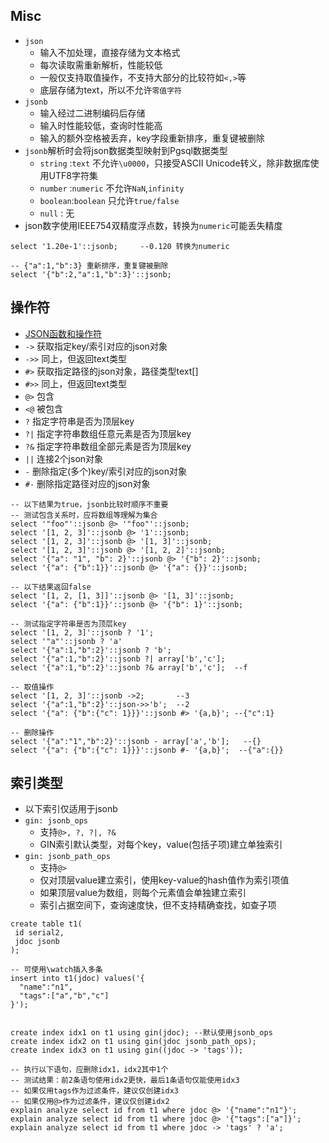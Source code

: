 ## Misc
- `json`
    - 输入不加处理，直接存储为文本格式
    - 每次读取需重新解析，性能较低
    - 一般仅支持取值操作，不支持大部分的比较符如`<,>`等
    - 底层存储为text，所以不允许`零值字符`
- `jsonb`
    - 输入经过二进制编码后存储
    - 输入时性能较低，查询时性能高
    - 输入的额外空格被丢弃，key字段重新排序，重复键被删除
- `jsonb`解析时会将json数据类型映射到Pgsql数据类型
    - `string` :`text`     不允许`\u0000`，只接受ASCII Unicode转义，除非数据库使用UTF8字符集
    - `number` :`numeric`  不允许`NaN`,`infinity`
    - `boolean`:`boolean`  只允许`true/false`
    - `null`   : 无
- json数字使用IEEE754双精度浮点数，转换为`numeric`可能丢失精度
```
select '1.20e-1'::jsonb;     --0.120 转换为numeric

-- {"a":1,"b":3} 重新排序，重复键被删除
select '{"b":2,"a":1,"b":3}'::jsonb;
```

## 操作符
- [JSON函数和操作符](http://www.postgres.cn/docs/10/functions-json.html)
- `->`  获取指定key/索引对应的json对象
- `->>` 同上，但返回text类型
- `#>`  获取指定路径的json对象，路径类型text[]
- `#>>` 同上，但返回text类型
- `@>`  包含
- `<@`  被包含
- `?`   指定字符串是否为顶层key
- `?|`  指定字符串数组任意元素是否为顶层key
- `?&`  指定字符串数组全部元素是否为顶层key
- `||`  连接2个json对象
- `-`   删除指定(多个)key/索引对应的json对象
- `#-`  删除指定路径对应的json对象
```
-- 以下结果为true，jsonb比较时顺序不重要
-- 测试包含关系时，应将数组等理解为集合
select '"foo"'::jsonb @> '"foo"'::jsonb;
select '[1, 2, 3]'::jsonb @> '1'::jsonb;
select '[1, 2, 3]'::jsonb @> '[1, 3]'::jsonb;
select '[1, 2, 3]'::jsonb @> '[1, 2, 2]'::jsonb;
select '{"a": "1", "b": 2}'::jsonb @> '{"b": 2}'::jsonb;
select '{"a": {"b":1}}'::jsonb @> '{"a": {}}'::jsonb;

-- 以下结果返回false
select '[1, 2, [1, 3]]'::jsonb @> '[1, 3]'::jsonb;
select '{"a": {"b":1}}'::jsonb @> '{"b": 1}'::jsonb;

-- 测试指定字符串是否为顶层key
select '[1, 2, 3]'::jsonb ? '1';
select '"a"'::jsonb ? 'a'
select '{"a":1,"b":2}'::jsonb ? 'b';
select '{"a":1,"b":2}'::jsonb ?| array['b','c'];
select '{"a":1,"b":2}'::jsonb ?& array['b','c'];  --f

-- 取值操作
select '[1, 2, 3]'::jsonb ->2;       --3
select '{"a":1,"b":2}'::json->>'b';  --2
select '{"a": {"b":{"c": 1}}}'::jsonb #> '{a,b}'; --{"c":1}

-- 删除操作
select '{"a":"1","b":2}'::jsonb - array['a','b'];   --{}
select '{"a": {"b":{"c": 1}}}'::jsonb #- '{a,b}';  --{"a":{}}
```

## 索引类型
- 以下索引仅适用于jsonb
- `gin: jsonb_ops`
    - 支持`@>, ?, ?|, ?&`
    - GIN索引默认类型，对每个key，value(包括子项)建立单独索引
- `gin: jsonb_path_ops`
    - 支持`@>`
    - 仅对顶层value建立索引，使用key-value的hash值作为索引项值
    - 如果顶层value为数组，则每个元素值会单独建立索引
    - 索引占据空间下，查询速度快，但不支持精确查找，如查子项
```
create table t1(
 id serial2,
 jdoc jsonb
);

-- 可使用\watch插入多条
insert into t1(jdoc) values('{
  "name":"n1",
  "tags":["a","b","c"]
}');


create index idx1 on t1 using gin(jdoc); --默认使用jsonb_ops
create index idx2 on t1 using gin(jdoc jsonb_path_ops);
create index idx3 on t1 using gin((jdoc -> 'tags'));

-- 执行以下语句，应删除idx1，idx2其中1个
-- 测试结果：前2条语句使用idx2更快，最后1条语句仅能使用idx3
-- 如果仅用tags作为过滤条件，建议仅创建idx3
-- 如果仅用@>作为过滤条件，建议仅创建idx2
explain analyze select id from t1 where jdoc @> '{"name":"n1"}';
explain analyze select id from t1 where jdoc @> '{"tags":["a"]}';
explain analyze select id from t1 where jdoc -> 'tags' ? 'a';
```